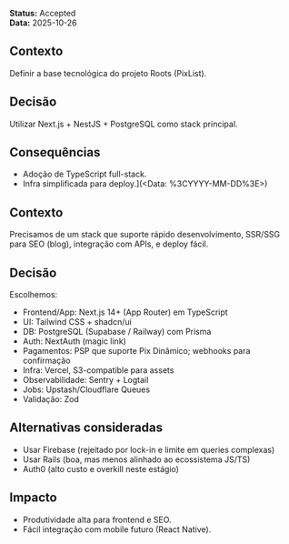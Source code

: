 **Status:** Accepted  
**Data:** 2025-10-26  

## Contexto
Definir a base tecnológica do projeto Roots (PixList).

## Decisão
Utilizar Next.js + NestJS + PostgreSQL como stack principal.

## Consequências
- Adoção de TypeScript full-stack.
- Infra simplificada para deploy.](<Data: %3CYYYY-MM-DD%3E>)

## Contexto
Precisamos de um stack que suporte rápido desenvolvimento, SSR/SSG para SEO (blog), integração com APIs, e deploy fácil.

## Decisão
Escolhemos:
- Frontend/App: Next.js 14+ (App Router) em TypeScript
- UI: Tailwind CSS + shadcn/ui
- DB: PostgreSQL (Supabase / Railway) com Prisma
- Auth: NextAuth (magic link)
- Pagamentos: PSP que suporte Pix Dinâmico; webhooks para confirmação
- Infra: Vercel, S3-compatible para assets
- Observabilidade: Sentry + Logtail
- Jobs: Upstash/Cloudflare Queues
- Validação: Zod

## Alternativas consideradas
- Usar Firebase (rejeitado por lock-in e limite em queries complexas)
- Usar Rails (boa, mas menos alinhado ao ecossistema JS/TS)
- Auth0 (alto custo e overkill neste estágio)

## Impacto
- Produtividade alta para frontend e SEO.
- Fácil integração com mobile futuro (React Native).
